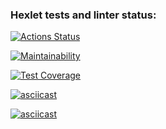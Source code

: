 ### Hexlet tests and linter status:
[![Actions Status](https://github.com/kotovann/frontend-project-46/actions/workflows/hexlet-check.yml/badge.svg)](https://github.com/kotovann/frontend-project-46/actions)

[![Maintainability](https://api.codeclimate.com/v1/badges/fc9d8ff7c8b8aa628788/maintainability)](https://codeclimate.com/github/kotovann/frontend-project-46/maintainability)

[![Test Coverage](https://api.codeclimate.com/v1/badges/fc9d8ff7c8b8aa628788/test_coverage)](https://codeclimate.com/github/kotovann/frontend-project-46/test_coverage)

[![asciicast](https://asciinema.org/a/7NcMUSX3ob3oTkm79S67rQQq8.svg)](https://asciinema.org/a/7NcMUSX3ob3oTkm79S67rQQq8)

[![asciicast](https://asciinema.org/a/Lu0dYip22xfEGdSBm3YG7KTfn.svg)](https://asciinema.org/a/Lu0dYip22xfEGdSBm3YG7KTfn)